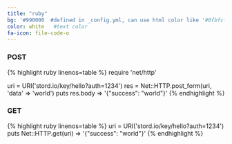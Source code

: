 ```yaml
---
title: "ruby"
bg: '#990000  #defined in _config.yml, can use html color like '#0fbfcf'
color: white   #text color
fa-icon: file-code-o
---
```

### POST

{% highlight ruby linenos=table %}
require 'net/http'

uri = URI('stord.io/key/hello?auth=1234')
res = Net::HTTP.post_form(uri, 'data' => 'world')
puts res.body
=> '{"success": "world"}'
{% endhighlight %}

### GET

{% highlight ruby linenos=table %}
uri = URI('stord.io/key/hello?auth=1234')
puts Net::HTTP.get(uri)
=> '{"success": "world"}'
{% endhighlight %}
